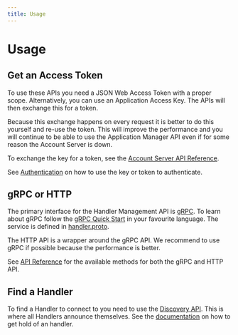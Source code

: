```yaml
---
title: Usage
---
```


# Usage

## Get an Access Token

To use these APIs you need a JSON Web Access Token with a proper scope. Alternatively, you can use an Application Access Key. The APIs will then exchange this for a token.

Because this exchange happens on every request it is better to do this yourself and re-use the token. This will improve the performance and you will continue to be able to use the Application Manager API even if for some reason the Account Server is down.

To exchange the key for a token, see the [Account Server API Reference](/account/#exchanging-an-access-key-for-an-access-token).

See [Authentication](#authentication) on how to use the key or token to authenticate.

## gRPC or HTTP

The primary interface for the Handler Management API is [gRPC](http://www.grpc.io/). To learn about gRPC follow the [gRPC Quick Start](http://www.grpc.io/docs/quickstart/) in your favourite language.  The service is defined in [handler.proto](https://github.com/TheThingsNetwork/ttn/blob/v2-preview/api/handler/handler.proto). 

The HTTP API is a wrapper around the gRPC API. We recommend to use gRPC if possible because the performance is better.

See [API Reference](#api-reference) for the available methods for both the gRPC and HTTP API.

## Find a Handler

To find a Handler to connect to you need to use the [Discovery API](/discovery/). This is where all Handlers announce themselves. See the [documentation](/discovery/) on how to get hold of an handler.
